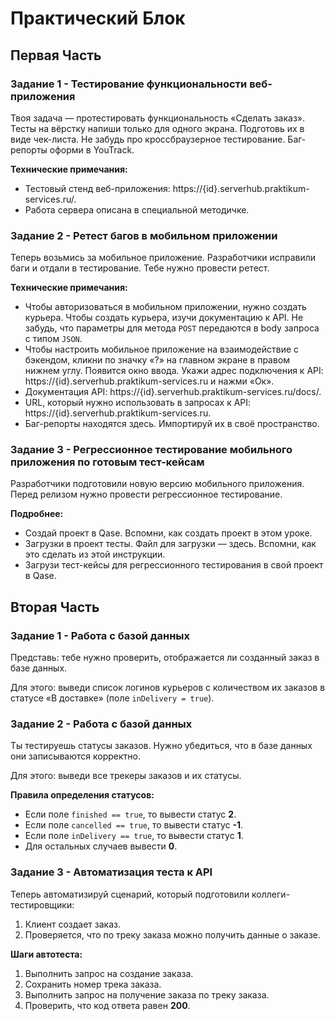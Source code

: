 # Практический Блок

## Первая Часть

### Задание 1 - Тестирование функциональности веб-приложения

Твоя задача — протестировать функциональность «Сделать заказ». Тесты на вёрстку напиши только для одного экрана. Подготовь их в виде чек-листа. Не забудь про кроссбраузерное тестирование. Баг-репорты оформи в YouTrack.

**Технические примечания:**
- Тестовый стенд веб-приложения: https://{id}.serverhub.praktikum-services.ru/.
- Работа сервера описана в специальной методичке.

### Задание 2 - Ретест багов в мобильном приложении

Теперь возьмись за мобильное приложение. Разработчики исправили баги и отдали в тестирование. Тебе нужно провести ретест.

**Технические примечания:**
- Чтобы авторизоваться в мобильном приложении, нужно создать курьера. Чтобы создать курьера, изучи документацию к API. Не забудь, что параметры для метода `POST` передаются в body запроса с типом `JSON`.
- Чтобы настроить мобильное приложение на взаимодействие с бэкендом, кликни по значку «?» на главном экране в правом нижнем углу. Появится окно ввода. Укажи адрес подключения к API: https://{id}.serverhub.praktikum-services.ru и нажми «Ок».
- Документация API: https://{id}.serverhub.praktikum-services.ru/docs/.
- URL, который нужно использовать в запросах к API: https://{id}.serverhub.praktikum-services.ru.
- Баг-репорты находятся здесь. Импортируй их в своё пространство.

### Задание 3 - Регрессионное тестирование мобильного приложения по готовым тест-кейсам

Разработчики подготовили новую версию мобильного приложения. Перед релизом нужно провести регрессионное тестирование.

**Подробнее:**
- Создай проект в Qase. Вспомни, как создать проект в этом уроке.
- Загрузки в проект тесты. Файл для загрузки — здесь. Вспомни, как это сделать из этой инструкции.
- Загрузи тест-кейсы для регрессионного тестирования в свой проект в Qase.

## Вторая Часть

### Задание 1 - Работа с базой данных

Представь: тебе нужно проверить, отображается ли созданный заказ в базе данных.

Для этого: выведи список логинов курьеров с количеством их заказов в статусе «В доставке» (поле `inDelivery = true`).

### Задание 2 - Работа с базой данных

Ты тестируешь статусы заказов. Нужно убедиться, что в базе данных они записываются корректно.

Для этого: выведи все трекеры заказов и их статусы.

**Правила определения статусов:**
- Если поле `finished == true`, то вывести статус **2**.
- Если поле `cancelled == true`, то вывести статус **-1**.
- Если поле `inDelivery == true`, то вывести статус **1**.
- Для остальных случаев вывести **0**.

### Задание 3 - Автоматизация теста к API

Теперь автоматизируй сценарий, который подготовили коллеги-тестировщики:

1. Клиент создает заказ.
2. Проверяется, что по треку заказа можно получить данные о заказе.

**Шаги автотеста:**
1. Выполнить запрос на создание заказа.
2. Сохранить номер трека заказа.
3. Выполнить запрос на получение заказа по треку заказа.
4. Проверить, что код ответа равен **200**.
